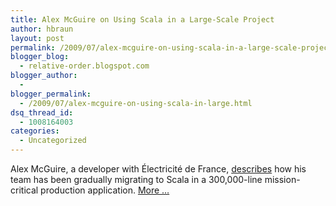 ```yaml
---
title: Alex McGuire on Using Scala in a Large-Scale Project
author: hbraun
layout: post
permalink: /2009/07/alex-mcguire-on-using-scala-in-a-large-scale-project/
blogger_blog:
  - relative-order.blogspot.com
blogger_author:
  - 
blogger_permalink:
  - /2009/07/alex-mcguire-on-using-scala-in-large.html
dsq_thread_id:
  - 1008164003
categories:
  - Uncategorized
---
```

Alex McGuire, a developer with Électricité de France, [describes][1] how his team has been gradually migrating to Scala in a 300,000-line mission-critical production application. [More &#8230;][1]

 [1]: http://www.scala-lang.org/node/2200
